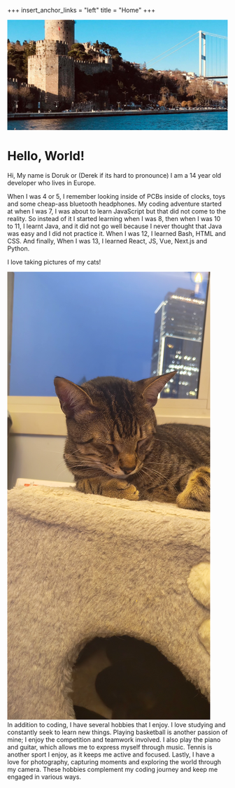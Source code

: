 +++
insert_anchor_links = "left"
title = "Home"
+++

![](public/processed_images/istanbul.jpg)

# **Hello, World!**

Hi, My name is Doruk or (Derek if its hard to pronounce) I am a <span class="spoiler">14</span> year old developer who lives in Europe.


When I was 4 or 5, I remember looking inside of PCBs inside of clocks, toys and some cheap-ass bluetooth headphones. My coding adventure started at when I was 7, I was about to learn JavaScript but that did not come to the reality. So instead of it I started learning when I was 8, then when I was 10 to 11, I learnt Java, and it did not go well because I never thought that Java was easy and I did not practice it. When I was 12, I learned Bash, HTML and CSS. And finally, When I was 13, I learned React, JS, Vue, Next.js and Python.
<aside>

I love taking pictures of my cats!

<img class="rounded" style="margin-block-end: 0; border-radius: 0;" alt="Leo" src="public/processed_images/leo.jpg" />
</aside>
In addition to coding, I have several hobbies that I enjoy. I love studying and constantly seek to learn new things. Playing basketball is another passion of mine; I enjoy the competition and teamwork involved. I also play the piano and guitar, which allows me to express myself through music. Tennis is another sport I enjoy, as it keeps me active and focused. Lastly, I have a love for photography, capturing moments and exploring the world through my camera. These hobbies complement my coding journey and keep me engaged in various ways.


